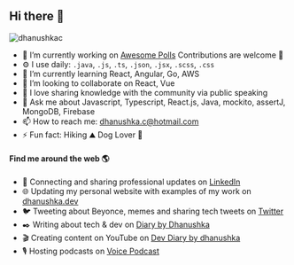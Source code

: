 ## Hi there 👦

<p align="left"> <img src="https://komarev.com/ghpvc/?username=dhanushkac" alt="dhanushkac" /> </p>

- 👾 I’m currently working on [Awesome Polls](https://github.com/dhanushkac/Awesome-Polls) Contributions are welcome 🧡
- ⚙️ I use daily: `.java`, `.js`, `.ts`, `.json`, `.jsx`, `.scss`, `.css`
- 🌱 I’m currently learning React, Angular, Go, AWS
- 👯 I’m looking to collaborate on React, Vue
- 🎤 I love sharing knowledge with the community via public speaking
- 💬 Ask me about Javascript, Typescript, React.js, Java, mockito, assertJ, MongoDB, Firebase
- 📫 How to reach me: [dhanushka.c@hotmail.com](mailto:dhanushka.c@hotmail.com)
- ⚡ Fun fact: Hiking ⛰️ Dog Lover 🐶 

#### Find me around the web 🌎
- 💼 Connecting and sharing professional updates on <a href="https://www.linkedin.com/in/dhanushkac/">LinkedIn</a>
- 🌐 Updating my personal website with examples of my work on <a href="https://dhanushka.dev/">dhanushka.dev</a>
- 🐦 Tweeting about Beyonce, memes and sharing tech tweets on <a href="https://twitter.com/_dhanushkac">Twitter</a>
- ✒️ Writing about tech & dev on <a href="https://diarybydhanushka.dev/">Diary by Dhanushka</a>
- 🎬 Creating content on YouTube on <a href="https://www.youtube.com/channel/UCM2zpy5ZLgzFVCbUDsrSUaQ">Dev Diary by dhanushka</a>
- 🎙️ Hosting podcasts on [Voice Podcast](http://voice.foss.lk/)
